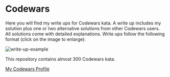 # Codewars

Here you will find my write ups for Codewars kata. A write up includes my solution plus one or two alternative solutions from other Codewars users. All solutions come with detailed explanations. Write ups follow the following format (click on the image to enlarge):

![write-up-example](https://user-images.githubusercontent.com/71923215/95463577-33390600-0979-11eb-8acd-010c082ce0bd.jpg)

This repository contains almost 300 Codewars kata.

<a href="https://www.codewars.com/users/mjsspencer" target="_blank">My Codewars Profile</a>
